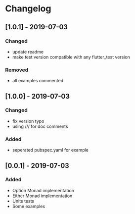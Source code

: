# Changelog
## [1.0.1] - 2019-07-03
### Changed
- update readme
- make test version compatible with any flutter_test version 
### Removed
- all examples commented

## [1.0.0] - 2019-07-03
### Changed
- fix version typo
- using /// for doc comments

### Added
- seperated pubspec.yaml for example

## [0.0.1] - 2019-07-03
### Added

- Option Monad implementation
- Either Monad implementation
- Units tests
- Some examples